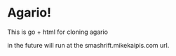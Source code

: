 # Agario!
This is go + html for cloning agario

in the future will run at the smashrift.mikekaipis.com url.